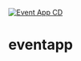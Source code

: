 [![Event App CD](https://github.com/madhusona/eventapp/actions/workflows/eventcd.yml/badge.svg)](https://github.com/madhusona/eventapp/actions/workflows/eventcd.yml)

# eventapp 
